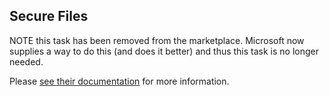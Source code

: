 ## Secure Files ##

NOTE this task has been removed from the marketplace. Microsoft now supplies a way to do this (and does it better) and thus this task is no longer needed.

Please [see their documentation](https://docs.microsoft.com/en-us/azure/devops/pipelines/tasks/utility/download-secure-file?view=azure-devops) for more information.
